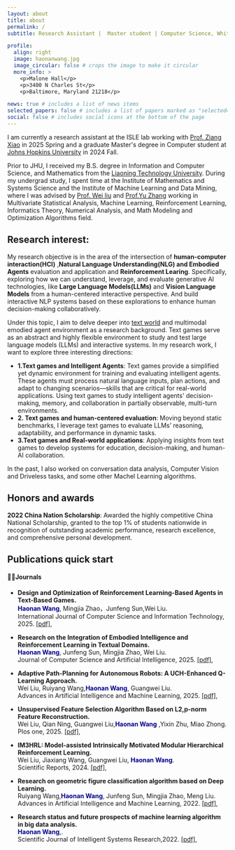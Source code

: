 ```yaml
---
layout: about
title: about
permalink: /
subtitle: Research Assistant |  Master student | Computer Science, Whiting Engineering of Science, Johns Hopkins University

profile:
  align: right
  image: haonanwang.jpg
  image_circular: false # crops the image to make it circular
  more_info: >
    <p>Malone Hall</p>
    <p>3400 N Charles St</p>
    <p>Baltimore, Maryland 21218</p>

news: true # includes a list of news items
selected_papers: false # includes a list of papers marked as "selected={true}"
social: false # includes social icons at the bottom of the page
---
```


I am currently a research assistant at the ISLE lab working with [Prof. Ziang Xiao](https://www.ziangxiao.com/) in 2025 Spring and a graduate Master's degree in Computer student at [Johns Hopkins University](https://www.jhu.edu/) in 2024 Fall.

Prior to JHU, I received my B.S. degree in Information and Computer Science, and Mathematics from the [Liaoning Technology University](https://en.lntu.edu.cn/). During my undergrad study, I spent time at the Institute of Mathematics and Systems Science and the Institute of Machine Learning and Data Mining, where I was advised by [Prof. Wei liu](https://www.researchgate.net/profile/Wei-Liu-523) and [Prof.Yu Zhang](https://www.researchgate.net/profile/Yu-Zhang-264) working in Multivariate Statistical Analysis, Machine Learning, Reinforcement Learning, Informatics Theory, Numerical Analysis, and Math Modeling and Optimization Algorithms field.


## Research interest:
My research objective is in the area of the intersection of **human-computer interaction(HCI)**
,**Natural Language Understanding(NLG) and Embodied Agents** evaluation and application and **Reinforcement Learing**. Specifically, exploring
how we can understand, leverage, and evaluate generative AI technologies, like **Large Language
Models(LLMs)** and **Vision Language Models** from a human-centered interactive perspective. And build interactive NLP systems
based on these explorations to enhance human decision-making collaboratively. 

Under this topic, I aim to delve deeper into [text world](https://www.textgames.org/) and multimodal emodied agent environment as a research background.
Text games serve as an abstract and highly flexible environment to study and test large language models (LLMs) and interactive systems. In my research work, I want to explore three interesting directions:
- **1.Text games and Intelligent Agents**:
Text games provide a simplified yet dynamic environment for training and evaluating intelligent agents. These agents must process natural language inputs, plan actions, and adapt to changing scenarios—skills that are critical for real-world applications. Using text games to study intelligent agents' decision-making, memory, and collaboration in partially observable, multi-turn environments.
- **2. Text games and human-centered evaluation**: Moving beyond static benchmarks, I leverage text games to evaluate LLMs’ reasoning, adaptability, and performance in dynamic tasks.
- **3.Text games and Real-world applications**: Applying insights from text games to develop systems for education, decision-making, and human-AI collaboration.

In the past, I also worked on conversation data analysis, Computer Vision and Driveless tasks, and some other Machel Learning algorithms.

## Honors and awards
**2022 China Nation Scholarship**: Awarded the highly competitive China National Scholarship, granted to the top 1% of students nationwide in
recognition of outstanding academic performance, research excellence, and comprehensive personal development.
## Publications quick start

#### 📘📕Journals
- **Design and
Optimization of Reinforcement Learning-Based Agents in Text-Based Games.**\
<span style="color:darkblue">**Haonan Wang**</span>,  Mingjia Zhao，Junfeng Sun,Wei Liu.\
International Journal of Computer Science and Information Technology, 2025. [[pdf]](),

- **Research on the Integration of Embodied Intelligence and Reinforcement Learning in Textual Domains.**\
<span style="color:darkblue">**Haonan Wang**</span>, Junfeng Sun, Mingjia Zhao, Wei Liu.\
Journal of Computer Science and Artificial Intelligence, 2025. [[pdf]](),

- **Adaptive Path-Planning for Autonomous Robots: A UCH-Enhanced Q-Learning Approach.**\
Wei Liu, Ruiyang Wang,<span style="color:darkblue">**Haonan Wang**</span>, Guangwei Liu.\
Advances in Artificial Intelligence and Machine Learning, 2025. [[pdf]](https://arxiv.org/abs/2501.05411),

- **Unsupervised Feature Selection Algorithm Based on L2,p-norm Feature Reconstruction.**\
Wei Liu, Qian Ning, Guangwei Liu,<span style="color:darkblue">**Haonan Wang**</span> ,Yixin Zhu, Miao Zhong.\
Plos one, 2025. [[pdf]](),

- **IM3HRL: Model-assisted Intrinsically Motivated Modular Hierarchical Reinforcement Learning.**\
Wei Liu, Jiaxiang Wang, Guangwei Liu, <span style="color:darkblue">**Haonan Wang**</span>.\
Scientific Reports, 2024. [[pdf]](https://www.researchsquare.com/article/rs-4299675/v1),

- **Research on geometric figure classification algorithm based on Deep Learning.**\
Ruiyang Wang,<span style="color:darkblue">**Haonan Wang**</span>, Junfeng Sun, Mingjia Zhao, Meng Liu.\
Advances in Artificial Intelligence and Machine Learning, 2022. [[pdf]](https://arxiv.org/abs/2404.16561),

- **Research status and future prospects of machine learning algorithm in big data analysis.**\
<span style="color:darkblue">**Haonan Wang**</span>,.\
Scientific Journal of Intelligent Systems Research,2022. [[pdf]](https://www.clausiuspress.com/article/1212.html),

